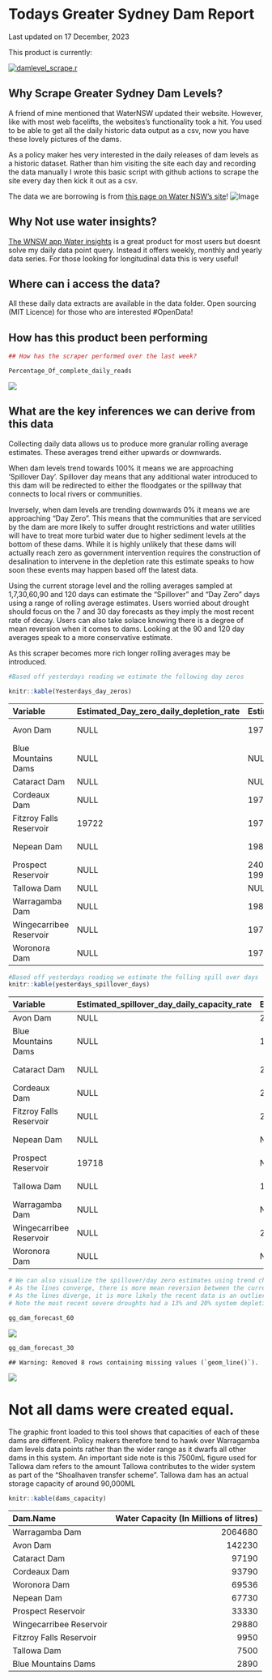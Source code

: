 Todays Greater Sydney Dam Report
================
Last updated on 17 December, 2023

This product is currently:

[![damlevel\_scrape.r](https://github.com/snazzyandy/Modelling-and-EDA/actions/workflows/greatersydscraper.yml/badge.svg)](https://github.com/snazzyandy/Modelling-and-EDA/actions/workflows/greatersydscraper.yml)

## Why Scrape Greater Sydney Dam Levels?

A friend of mine mentioned that WaterNSW updated their website. However,
like with most web facelifts, the websites’s functionality took a hit.
You used to be able to get all the daily historic data output as a csv,
now you have these lovely pictures of the dams.

As a policy maker hes very interested in the daily releases of dam
levels as a historic dataset. Rather than him visiting the site each day
and recording the data manually I wrote this basic script with github
actions to scrape the site every day then kick it out as a csv.

The data we are borrowing is from [this page on Water NSW’s
site](https://www.waternsw.com.au/nsw-dams/nsw-storage-levels/greater-sydney-dam-levels)\!
![Image](Images/WNSWScreenshot.png)

## Why Not use water insights?

[The WNSW app Water
insights](https://waterinsights.waternsw.com.au/12964-sydney-drinking-water-catchment/#!)
is a great product for most users but doesnt solve my daily data point
query. Instead it offers weekly, monthly and yearly data series. For
those looking for longitudinal data this is very useful\!

## Where can i access the data?

All these daily data extracts are available in the data folder. Open
sourcing (MIT Licence) for those who are interested \#OpenData\!

## How has this product been performing

``` r
## How has the scraper performed over the last week?

Percentage_Of_complete_daily_reads
```

![](readme_files/figure-gfm/graph-1.png)<!-- -->

## What are the key inferences we can derive from this data

Collecting daily data allows us to produce more granular rolling average
estimates. These averages trend either upwards or downwards.

When dam levels trend towards 100% it means we are approaching
‘Spillover Day’. Spillover day means that any additional water
introduced to this dam will be redirected to either the floodgates or
the spillway that connects to local rivers or communities.

Inversely, when dam levels are trending downwards 0% it means we are
approaching “Day Zero”. This means that the communities that are
serviced by the dam are more likely to suffer drought restrictions and
water utilities will have to treat more turbid water due to higher
sediment levels at the bottom of these dams. While it is highly unlikely
that these dams will actually reach zero as government intervention
requires the construction of desalination to intervene in the depletion
rate this estimate speaks to how soon these events may happen based off
the latest data.

Using the current storage level and the rolling averages sampled at
1,7,30,60,90 and 120 days can estimate the “Spillover” and “Day Zero”
days using a range of rolling average estimates. Users worried about
drought should focus on the 7 and 30 day forecasts as they imply the
most recent rate of decay. Users can also take solace knowing there is a
degree of mean reversion when it comes to dams. Looking at the 90 and
120 day averages speak to a more conservative estimate.

As this scraper becomes more rich longer rolling averages may be
introduced.

``` r
#Based off yesterdays reading we estimate the following day zeros

knitr::kable(Yesterdays_day_zeros)
```

| Variable                | Estimated\_Day\_zero\_daily\_depletion\_rate | Estimated\_Day\_zero\_weekly\_depletion\_rate | Estimated\_Day\_zero\_monthly\_depletion\_rate  | Estimated\_Day\_zero\_60day\_depletion\_rate    | Estimated\_Day\_zero\_90day\_depletion\_rate    | Estimated\_Day\_zero\_120day\_depletion\_rate   |
| :---------------------- | :------------------------------------------- | :-------------------------------------------- | :---------------------------------------------- | :---------------------------------------------- | :---------------------------------------------- | :---------------------------------------------- |
| Avon Dam                | NULL                                         | 19797, 19797, 19797, 19797, 19797             | 20236, 20244, 20253, 20261, 20270, 20280, 20289 | 22930, 23047, 23172, 23307, 23453, 23611, 23783 | 22043, 22088, 22134, 22182, 22232, 22284, 22339 | 26815, 27050, 27302, 27571, 27860, 28171, 28438 |
| Blue Mountains Dams     | NULL                                         | NULL                                          | NULL                                            | NULL                                            | NULL                                            | NULL                                            |
| Cataract Dam            | NULL                                         | NULL                                          | NULL                                            | NULL                                            | NULL                                            | NULL                                            |
| Cordeaux Dam            | NULL                                         | 19732, 19732, 19732, 19732, 19732             | 19854, 19856, 19859, 19862, 19864, 19867, 19870 | 20600, 20632, 20663, 20696, 20731, 20769, 20809 | 20346, 20360, 20374, 20389, 20404, 20419, 20434 | 21511, 21561, 21615, 21672, 21728, 21787, 21850 |
| Fitzroy Falls Reservoir | 19722                                        | 19778, 19781, 19787, 19790, 19785             | 19833, 19832, 19830, 19830, 19831, 19832, 19833 | 20115, 20120, 20127, 20133, 20139, 20145, 20151 | 20207, 20207, 20207, 20207, 20207, 20207, 20207 | 20505, 20516, 20528, 20540, 20552, 20565, 20578 |
| Nepean Dam              | NULL                                         | 19854, 19860, 19867, 19875, 19883             | 21867, 21867, 21867, 21867, 21867, 21867, 21867 | NULL                                            | 28411, 28964, 29762, 30711, 31857, 33270, 35054 | NULL                                            |
| Prospect Reservoir      | NULL                                         | 24068, 19915, 19915, 19915, 19915, 19915      | 20429, 20429, 20429, 20429, 20429, 20429, 20435 | NULL                                            | NULL                                            | NULL                                            |
| Tallowa Dam             | NULL                                         | NULL                                          | NULL                                            | NULL                                            | NULL                                            | NULL                                            |
| Warragamba Dam          | NULL                                         | 19834, 19834, 19834, 19834, 19834             | 20407, 20413, 20419, 20425, 20432, 20438, 20445 | 21767, 21794, 21821, 21848, 21877, 21906, 21936 | 22116, 22140, 22164, 22189, 22214, 22240, 22266 | 24633, 24709, 24786, 24866, 24949, 25034, 25122 |
| Wingecarribee Reservoir | NULL                                         | 19760, 19760, 19760, 19760, 19760             | 19981, 19984, 19987, 19990, 19993, 19996, 19999 | 21142, 21201, 21264, 21334, 21409, 21492, 21584 | 20864, 20886, 20906, 20927, 20948, 20971, 20994 | 22997, 23085, 23179, 23278, 23382, 23493, 23611 |
| Woronora Dam            | NULL                                         | 19796, 19796, 19796, 19796, 19796             | 20201, 20208, 20214, 20220, 20227, 20234, 20241 | 21761, 21788, 21815, 21843, 21872, 21902, 21932 | 21666, 21698, 21732, 21761, 21791, 21821, 21846 | 23965, 24051, 24142, 24236, 24334, 24436, 24543 |

``` r
#Based off yesterdays reading we estimate the folling spill over days
knitr::kable(yesterdays_spillover_days)
```

| Variable                | Estimated\_spillover\_day\_daily\_capacity\_rate | Estimated\_spillover\_day\_weekly\_capacity\_rate | Estimated\_spillover\_day\_60day\_capacity\_rate | Estimated\_spillover\_day\_90day\_capacity\_rate | Estimated\_spillover\_day\_120day\_capacity\_rate |
| :---------------------- | :----------------------------------------------- | :------------------------------------------------ | :----------------------------------------------- | :----------------------------------------------- | :------------------------------------------------ |
| Avon Dam                | NULL                                             | 20834                                             | NULL                                             | NULL                                             | NULL                                              |
| Blue Mountains Dams     | NULL                                             | 19733, 19731, 19730, 19730, 19730                 | 22507, 22107, 21807, 21574, 21387, 21234, 21107  | 21769, 21847, 21888, 21931, 21975, 22021, 22070  | 29307, 29787, 30318, 30907, 31566, 32307, 33147   |
| Cataract Dam            | NULL                                             | 21275, 19931, 19931, 19931, 19931, 19931          | 20659, 20675, 20692, 20709, 20726, 20745, 20764  | 21447, 21424, 21401, 21379, 21358, 21337, 21337  | 23307, 23335, 23364, 23393, 23423, 23453, 23484   |
| Cordeaux Dam            | NULL                                             | 21471                                             | NULL                                             | NULL                                             | NULL                                              |
| Fitzroy Falls Reservoir | NULL                                             | 20377                                             | NULL                                             | NULL                                             | NULL                                              |
| Nepean Dam              | NULL                                             | NULL                                              | 30907, 27461, 25636, 24507, 23739, 23183, 22762  | NULL                                             | 26907, 26781, 26659, 26541, 26427, 26317, 26210   |
| Prospect Reservoir      | 19718                                            | NULL                                              | 19923, 19927, 19931, 19936, 19941, 19947, 19953  | 21992, 21603, 21357, 21192, 21078, 20998, 20945  | 22071, 21938, 21819, 21712, 21615, 21528, 21448   |
| Tallowa Dam             | NULL                                             | 19707, 19707, 19707, 19707, 19707                 | 19707, 19707, 19707, 19707, 19707, 19707, 19707  | 19707, 19707, 19707, 19707, 19707, 19707, 19707  | 19707, 19707, 19707, 19707, 19707, 19707, 19707   |
| Warragamba Dam          | NULL                                             | NULL                                              | NULL                                             | NULL                                             | NULL                                              |
| Wingecarribee Reservoir | NULL                                             | 21618                                             | NULL                                             | NULL                                             | NULL                                              |
| Woronora Dam            | NULL                                             | NULL                                              | NULL                                             | NULL                                             | NULL                                              |

``` r
# We can also visualize the spillover/day zero estimates using trend charts out to 2060 and 2030.
# As the lines converge, there is more mean reversion between the current depletion rate and the future rate
# As the lines diverge, it is more likely the recent data is an outlier to the historical average
# Note the most recent severe droughts had a 13% and 20% system depletion rate estimating the system runs out of water by 7.7 and 5 years respectively.

gg_dam_forecast_60
```

![](readme_files/figure-gfm/graph%202-1.png)<!-- -->

``` r
gg_dam_forecast_30
```

    ## Warning: Removed 8 rows containing missing values (`geom_line()`).

![](readme_files/figure-gfm/graph%202-2.png)<!-- -->

# Not all dams were created equal.

The graphic front loaded to this tool shows that capacities of each of
these dams are different. Policy makers therefore tend to hawk over
Warragamba dam levels data points rather than the wider range as it
dwarfs all other dams in this system. An important side note is this
7500mL figure used for Tallowa dam refers to the amount Tallowa
contributes to the wider system as part of the “Shoalhaven transfer
scheme”. Tallowa dam has an actual storage capacity of around 90,000ML

``` r
knitr::kable(dams_capacity)
```

| Dam.Name                | Water Capacity (In Millions of litres) |
| :---------------------- | -------------------------------------: |
| Warragamba Dam          |                                2064680 |
| Avon Dam                |                                 142230 |
| Cataract Dam            |                                  97190 |
| Cordeaux Dam            |                                  93790 |
| Woronora Dam            |                                  69536 |
| Nepean Dam              |                                  67730 |
| Prospect Reservoir      |                                  33330 |
| Wingecarribee Reservoir |                                  29880 |
| Fitzroy Falls Reservoir |                                   9950 |
| Tallowa Dam             |                                   7500 |
| Blue Mountains Dams     |                                   2890 |
